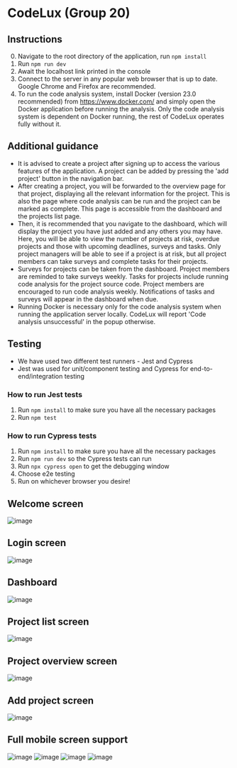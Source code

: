 # CodeLux (Group 20)
 
## Instructions
0. Navigate to the root directory of the application, run `npm install`
1. Run `npm run dev`
2. Await the localhost link printed in the console
3. Connect to the server in any popular web browser that is up to date. Google Chrome and Firefox are recommended.
4. To run the code analysis system, install Docker (version 23.0 recommended) from https://www.docker.com/ and simply open the Docker application before running the analysis. Only the code analysis system is dependent on Docker running, the rest of CodeLux operates fully without it.

## Additional guidance
- It is advised to create a project after signing up to access the various features of the application. A project can be added by pressing the 'add project' button in the navigation bar.
- After creating a project, you will be forwarded to the overview page for that project, displaying all the relevant information for the project. This is also the page where code analysis can be run and the project can be marked as complete. This page is accessible from the dashboard and the projects list page.
- Then, it is recommended that you navigate to the dashboard, which will display the project you have just added and any others you may have. Here, you will be able to view the number of projects at risk, overdue projects and those with upcoming deadlines, surveys and tasks. Only project managers will be able to see if a project is at risk, but all project members can take surveys and complete tasks for their projects.
- Surveys for projects can be taken from the dashboard. Project members are reminded to take surveys weekly. Tasks for projects include running code analysis for the project source code. Project members are encouraged to run code analysis weekly. Notifications of tasks and surveys will appear in the dashboard when due.
- Running Docker is necessary only for the code analysis system when running the application server locally. CodeLux will report 'Code analysis unsuccessful' in the popup otherwise.

## Testing
- We have used two different test runners - Jest and Cypress
- Jest was used for unit/component testing and Cypress for end-to-end/integration testing
### How to run Jest tests
1. Run `npm install` to make sure you have all the necessary packages
2. Run `npm test`
### How to run Cypress tests
1. Run `npm install` to make sure you have all the necessary packages
2. Run `npm run dev` so the Cypress tests can run
3. Run `npx cypress open` to get the debugging window
4. Choose e2e testing
5. Run on whichever browser you desire!


## Welcome screen
![image](https://github.com/alvin-agidi/CodeLux/assets/63751335/681e9db5-b66b-42ad-86cc-690d0b2a55d1)
## Login screen
![image](https://github.com/alvin-agidi/CodeLux/assets/63751335/18d54219-2453-4930-9d9a-c08121ea81ea)
## Dashboard
![image](https://github.com/alvin-agidi/CodeLux/assets/63751335/645255af-75c8-4bbc-8bb0-141afa16167b)
## Project list screen
![image](https://github.com/alvin-agidi/CodeLux/assets/63751335/d7b55bac-8b08-41c3-a499-d9d7b3ce9c05)
## Project overview screen
![image](https://github.com/alvin-agidi/CodeLux/assets/63751335/1d6b1cb6-00bd-4f0d-a48d-b645490d0e9a)
## Add project screen
![image](https://github.com/alvin-agidi/CodeLux/assets/63751335/8b9a6e8e-343d-4177-b4d8-dc9616f340b6)
## Full mobile screen support
![image](https://github.com/alvin-agidi/CodeLux/assets/63751335/f7b14a11-1352-4cea-a7e0-a8ef009dfdaf)
![image](https://github.com/alvin-agidi/CodeLux/assets/63751335/a84b8db4-ebd3-42d8-9d2a-a86dcd40db5b)
![image](https://github.com/alvin-agidi/CodeLux/assets/63751335/bbca0f62-7673-41b3-9a27-e06c0ebb991f)
![image](https://github.com/alvin-agidi/CodeLux/assets/63751335/53d2baf1-e49c-4c15-b59a-5adfc151d5fc)

